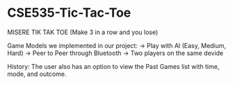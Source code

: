 # CSE535-Tic-Tac-Toe

MISERE TIK TAK TOE (Make 3 in a row and you lose)

Game Models we implemented in our project:
-> Play with AI (Easy, Medium, Hard)
-> Peer to Peer through Bluetooth
-> Two players on the same devide

History:
The user also has an option to view the Past Games list with time, mode, and outcome.

